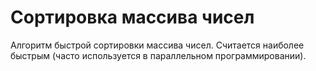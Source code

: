 # Сортировка массива чисел

Алгоритм быстрой сортировки массива чисел. Считается наиболее быстрым (часто используется в параллельном программировании).
